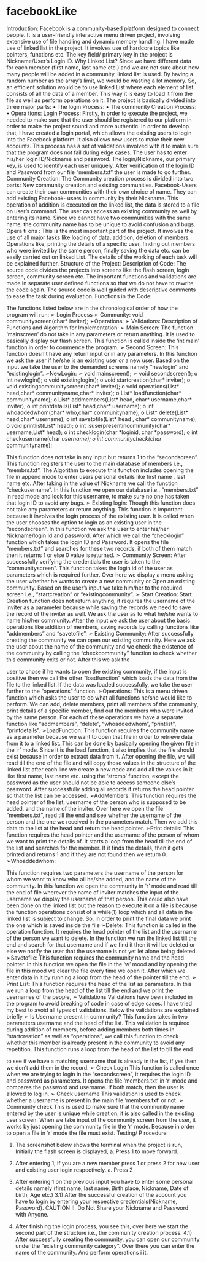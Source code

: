# facebookLike

Introduction:
Facebook is a community-based platform designed to connect people. It is a user-friendly interactive menu driven project, involving extensive use of file handling and dynamic memory handling. I have made use of linked list in the project. It involves use of hardcore topics like pointers, functions etc. The key field/ primary key in the project is Nickname/User’s Login ID.
Why Linked List?
Since we have different data for each member (first name, last name etc.) and we are not sure about how many people will be added in a community, linked list is used. By having a random number as the array’s limit, we would be wasting a lot memory. So, an efficient solution would be to use linked List where each element of list consists of all the data of a member. This way it is easy to load it from the file as well as perform operations on it.
The project is basically divided into three major parts:
• The login Process:
• The community Creation Process:
• Opera tions:
Login Process:
Firstly, in order to execute the project, we needed to make sure that the user should be registered to our platform in order to make the project sound and more authentic. In order to develop that, I have created a login portal, which allows the existing users to login into the Facebook platform. It also allows new users to make their new accounts. This process has a set of validations involved with it to make sure that the program does not fail during edge cases. The user has to enter his/her login ID/Nickname and password. The login/Nickname, our primary key, is used to identify each user uniquely. After verification of the login ID and Password from our file “members.txt” the user is made to go further.
Community Creation:
The Community creation process is divided into two parts: New community creation and existing communities. Facebook-Users can create their own communities with their own choice of name. They can add existing Facebook- users in community by their Nickname. This operation of addition is executed on the linked list, the data is stored to a file on user’s command.
The user can access an existing community as well by entering its name. Since we cannot have two communities with the same name, the community name has to be unique to avoid confusion and bugs.
Opera ti ons :
This is the most important part of the project. It involves the use of all major tasks like loading of data, addition, deletion of members. Operations like, printing the details of a specific user, finding out members who were invited by the same person, finally saving the data etc. can be easily carried out on linked List. The details of the working of each task will be explained further.
Structure of the Project:
Description of Code:
The source code divides the projects into screens like the flash screen, login screen, community screen etc. The important functions and validations are made in separate user defined functions so that we do not have to rewrite the code again. The source code is well guided with descriptive comments to ease the task during evaluation.
Functions in the Code:
 
The functions listed below are in the chronological order of how the program will run:
➢ Login Process
➢ Community: void communityscreen(char* inviter);
➢Operations:
➢ Validations:
Description of Functions and Algorithm for Implementation:
➢ Main Screen:
The function ‘mainscreen’ do not take in any parameters or return anything. It is used to basically display our flash screen. This function is called inside the ‘int main’ function in order to commence the program.
➢ Second Screen:
This function doesn’t have any return input or in any parameters. In this function we ask the user if he/she is an existing user or a new user. Based on the input we take the user to the demanded screens namely “newlogin” and “existinglogin”.
➢NewLogin:
➢ void mainscreen();
 ➢ void secondscreen();
  o int newlogin();
 o void existinglogin();
 o void startcreation(char* inviter);
 o void existingcommunityscreen(char* inviter);
 o void operations(List* head,char* communityname,char* inviter);
 o List* loadfunction(char* communityname);
 o List* addmembers(List* head, char* username,char* inviter);
 o int printdetails(List* head,char* username);
 o int whoaddedwhom(char* who,char* communityname);
 o List* delete(List* head,char* username);
 o int savetofile(List* head , char* communityname);
 o void printlist(List* head);
 o int isuserpresentincommunity(char* username,List* head);
 o int checklogin(char *loginid, char *password);
 o int checkusername(char *username);
 o int communitycheck(char* communityname);

This function does not take in any input but returns 1 to the “secondscreen”. This function registers the user to the main database of members i.e., “membrs.txt”. The Algorithm to execute this function includes opening the file in append mode to enter users personal details like first name , last name etc. After taking in the value of Nickname we call the function “checkusername”. In this function we open our database i.e., “members.txt” in read mode and look for this username, to make sure no one has taken that login ID to avoid any bugs.
➢ Existing login:
Though this function does not take any parameters or return anything. This function is important because it involves the login process of the existing user. It is called when the user chooses the option to login as an existing user in the “secondscreen”. In this function we ask the user to enter his/her Nickname/login Id and password. After which we call the “checklogin” function which takes the login ID and Password. It opens the file “members.txt” and searches for these two records, if both of them match then it returns 1 or else 0 value is returned.
➢ Community Screen:
After successfully verifying the credentials the user is taken to the “communityscreen”. This function takes the login id of the user as parameters which is required further. Over here we display a menu asking the user whether he wants to create a new community or Open an existing community. Based on the user’s input we take him/her to the required screen i.e., “startcreation” or “existingcommunity”.
➢ Start Creation:
Start Creation function does not return anything, it requires the username of the inviter as a parameter because while saving the records we need to save the record of the inviter as well. We ask the user as to what he/she wants to name his/her community. After the input we ask the user about the basic operations like addition of members, saving records by calling functions like “addmembers” and “savetofile”.
➢ Existing Community:
After successfully creating the community we can open our existing community. Here we ask the user about the name of the community and we check the existence of the community by calling the “checkcommunity” function to check whether this community exits or not. After this we ask the

user to chose if he wants to open the existing community, if the input is positive then we call the other “loadfunction” which loads the data from the file to the linked list. If the data was loaded successfully, we take the user further to the “operations” function.
➢Operations:
This is a menu driven function which asks the user to do what all functions he/she would like to perform. We can add, delete members, print all members of the community, print details of a specific member, find out the members who were invited by the same person. For each of these operations we have a separate function like “addmembers”, “delete”, “whoaddedwhom”, “printlist”, “printdetails”.
➢LoadFunction:
This function requires the community name as a parameter because we want to open that file in order to retrieve data from it to a linked list. This can be done by basically opening the given file in the ‘r’ mode. Since it is the load function, it also implies that the file should exist because in order to extract data from it. After opening the file, we will read till the end of the file and will copy those values in the structure of the linked list after each line we create a new node and add all the values in it like first name, last name etc. using the ‘strcmp’ function, except the password as the user should not be able to access someone else’s password. After successfully adding all records it returns the head pointer so that the list can be accessed.
➢AddMembers:
This function requires the head pointer of the list, username of the person who is supposed to be added, and the name of the inviter. Over here we open the file “members.txt”, read till the end and see whether the username of the person and the one we received in the parameters match. Then we add this data to the list at the head and return the head pointer.
➢Print details:
This function requires the head pointer and the username of the person of whom we want to print the details of. It starts a loop from the head till the end of the list and searches for the member. If it finds the details, then it gets printed and returns 1 and if they are not found then we return 0.
➢Whoaddedwhom:

This function requires two parameters the username of the person for whom we want to know who all he/she added, and the name of the community. In this function we open the community in ‘r’ mode and read till the end of file wherever the name of inviter matches the input of the username we display the username of that person.
This could also have been done on the linked list but the reason to execute it on a file is because the function operations consist of a while(1) loop which and all data in the linked list is subject to change. So, in order to print the final data we print the one which is saved inside the file
➢Delete:
This function is called in the operation function. It requires the head pointer of the list and the username of the person we want to delete. In the function we run the linked list till the end and search for that username and if we find it then it will be deleted or else we notify the user that the username is not yet let alone being deleted.
➢Savetofile:
This function requires the community name and the head pointer. In this function we open the file in the ‘w’ mood and by opening the file in this mood we clear the file every time we open it. After which we enter data in it by running a loop from the head of the pointer till the end.
➢ Print List:
This function requires the head of the list as parameters. In this we run a loop from the head of the list till the end and we print the usernames of the people,
➢ Validations
Validations have been included in the program to avoid breaking of code in case of edge cases. I have tried my best to avoid all types of validations. Below the validations are explained briefly
➢ Is Username present in community?
This function takes in two parameters username and the head of the list. This validation is required during addition of members, before adding members both times in “startcreation” as well as “operations”, we call this function to check whether this member is already present in the community to avoid any repetition. This function runs a loop from the head of the list to till the end

to see if we have a matching username that is already in the list, if yes then we don’t add them in the record.
➢ Check Login
This function is called once when we are trying to login in the “secondscreen”, it requires the login ID and password as parameters. It opens the file ‘members.txt’ in ‘r’ mode and compares the password and username. If both match, then the user is allowed to log in.
➢ Check username
This validation is used to check whether a username is present in the main
file ‘members.txt’ or not.
➢ Community check
This is used to make sure that the community name entered by the user is unique while creation, it is also called in the existing user screen. When we take input of the community screen from the user, it works by just opening the community file in the ‘r’ mode. Because in order to open a file in ‘r’ mode the file must exist.
Testing/ P rocedure
1. The screenshot below shows the terminal when the project is run, Initially the flash screen is displayed,
a. Press 1 to move forward.
2. After entering 1, if you are a new member press 1 or press 2 for new user and existing user login respectively.
a. Press 2
   
  3. After entering 1 on the previous input you have to enter some personal details namely (first name, last name, Birth place, Nickname, Date of birth, Age etc.)
3.1) After the successful creation of the account you have to login by entering your respective credentials(Nickname, Password).
CAUTION !!: Do Not Share your Nickname and Password with Anyone.
     
4. After finishing the login process, you see this, over here we start the second part of the structure i.e., the community creation process.
 4.1) After successfully creating the community, you can open our community under the “existing community category”. Over there you can enter the name of the community. And perform operations i it.
 
 
